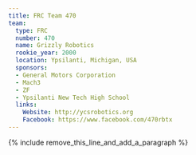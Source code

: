 ```yaml
---
title: FRC Team 470
team:
  type: FRC
  number: 470
  name: Grizzly Robotics
  rookie_year: 2000
  location: Ypsilanti, Michigan, USA
  sponsors:
  - General Motors Corporation
  - Mach3
  - ZF
  - Ypsilanti New Tech High School
  links:
    Website: http://ycsrobotics.org
    Facebook: https://www.facebook.com/470rbtx
---
```


{% include remove_this_line_and_add_a_paragraph %}
